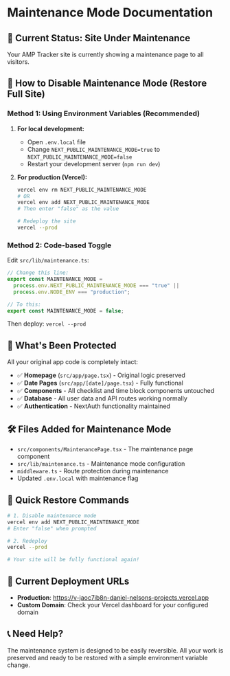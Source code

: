 # Maintenance Mode Documentation

## 🚧 Current Status: Site Under Maintenance

Your AMP Tracker site is currently showing a maintenance page to all visitors.

## 🔧 How to Disable Maintenance Mode (Restore Full Site)

### Method 1: Using Environment Variables (Recommended)

1. **For local development:**

   - Open `.env.local` file
   - Change `NEXT_PUBLIC_MAINTENANCE_MODE=true` to `NEXT_PUBLIC_MAINTENANCE_MODE=false`
   - Restart your development server (`npm run dev`)

2. **For production (Vercel):**

   ```bash
   vercel env rm NEXT_PUBLIC_MAINTENANCE_MODE
   # OR
   vercel env add NEXT_PUBLIC_MAINTENANCE_MODE
   # Then enter "false" as the value

   # Redeploy the site
   vercel --prod
   ```

### Method 2: Code-based Toggle

Edit `src/lib/maintenance.ts`:

```typescript
// Change this line:
export const MAINTENANCE_MODE =
  process.env.NEXT_PUBLIC_MAINTENANCE_MODE === "true" ||
  process.env.NODE_ENV === "production";

// To this:
export const MAINTENANCE_MODE = false;
```

Then deploy: `vercel --prod`

## 📁 What's Been Protected

All your original app code is completely intact:

- ✅ **Homepage** (`src/app/page.tsx`) - Original logic preserved
- ✅ **Date Pages** (`src/app/[date]/page.tsx`) - Fully functional
- ✅ **Components** - All checklist and time block components untouched
- ✅ **Database** - All user data and API routes working normally
- ✅ **Authentication** - NextAuth functionality maintained

## 🛠️ Files Added for Maintenance Mode

- `src/components/MaintenancePage.tsx` - The maintenance page component
- `src/lib/maintenance.ts` - Maintenance mode configuration
- `middleware.ts` - Route protection during maintenance
- Updated `.env.local` with maintenance flag

## 🚀 Quick Restore Commands

```bash
# 1. Disable maintenance mode
vercel env add NEXT_PUBLIC_MAINTENANCE_MODE
# Enter "false" when prompted

# 2. Redeploy
vercel --prod

# Your site will be fully functional again!
```

## 🔗 Current Deployment URLs

- **Production**: https://v-jaoc7ib8n-daniel-nelsons-projects.vercel.app
- **Custom Domain**: Check your Vercel dashboard for your configured domain

## 📞 Need Help?

The maintenance system is designed to be easily reversible. All your work is preserved and ready to be restored with a simple environment variable change.
